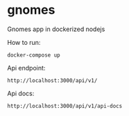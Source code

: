 # gnomes
Gnomes app in dockerized nodejs

How to run:

`docker-compose up`

Api endpoint:

`http://localhost:3000/api/v1/`

Api docs:

`http://localhost:3000/api/v1/api-docs`
